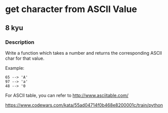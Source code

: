 # get character from ASCII Value
## 8 kyu
### Description
Write a function which takes a number and returns the corresponding ASCII char for that value.

Example:

```
65 --> 'A'
97 --> 'a'
48 --> '0
```
For ASCII table, you can refer to http://www.asciitable.com/

https://www.codewars.com/kata/55ad04714f0b468e8200001c/train/python